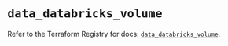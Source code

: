 # `data_databricks_volume`

Refer to the Terraform Registry for docs: [`data_databricks_volume`](https://registry.terraform.io/providers/databricks/databricks/1.77.0/docs/data-sources/volume).
